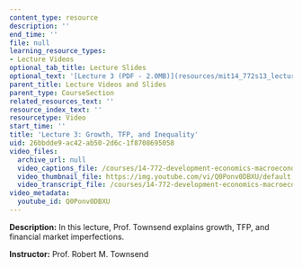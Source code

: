```yaml
---
content_type: resource
description: ''
end_time: ''
file: null
learning_resource_types:
- Lecture Videos
optional_tab_title: Lecture Slides
optional_text: '[Lecture 3 (PDF - 2.0MB)](resources/mit14_772s13_lecture3)'
parent_title: Lecture Videos and Slides
parent_type: CourseSection
related_resources_text: ''
resource_index_text: ''
resourcetype: Video
start_time: ''
title: 'Lecture 3: Growth, TFP, and Inequality'
uid: 26bbdde9-ac42-ab50-2d6c-1f8708695058
video_files:
  archive_url: null
  video_captions_file: /courses/14-772-development-economics-macroeconomics-spring-2013/f25323c00a1f5c53a2fb84008c727ee3_Q0Ponv0DBXU.vtt
  video_thumbnail_file: https://img.youtube.com/vi/Q0Ponv0DBXU/default.jpg
  video_transcript_file: /courses/14-772-development-economics-macroeconomics-spring-2013/6426b968ee544a92d1bdefc1510c100d_Q0Ponv0DBXU.pdf
video_metadata:
  youtube_id: Q0Ponv0DBXU
---
```


**Description:** In this lecture, Prof. Townsend explains growth, TFP, and financial market imperfections.

**Instructor:** Prof. Robert M. Townsend